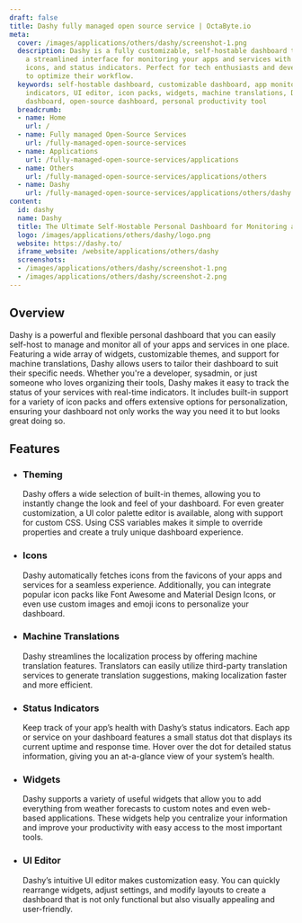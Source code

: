```yaml
---
draft: false
title: Dashy fully managed open source service | OctaByte.io
meta:
  cover: /images/applications/others/dashy/screenshot-1.png
  description: Dashy is a fully customizable, self-hostable dashboard that provides
    a streamlined interface for monitoring your apps and services with widgets, themes,
    icons, and status indicators. Perfect for tech enthusiasts and developers looking
    to optimize their workflow.
  keywords: self-hostable dashboard, customizable dashboard, app monitoring, status
    indicators, UI editor, icon packs, widgets, machine translations, Dashy, personal
    dashboard, open-source dashboard, personal productivity tool
  breadcrumb:
  - name: Home
    url: /
  - name: Fully managed Open-Source Services
    url: /fully-managed-open-source-services
  - name: Applications
    url: /fully-managed-open-source-services/applications
  - name: Others
    url: /fully-managed-open-source-services/applications/others
  - name: Dashy
    url: /fully-managed-open-source-services/applications/others/dashy
content:
  id: dashy
  name: Dashy
  title: The Ultimate Self-Hostable Personal Dashboard for Monitoring and Customization
  logo: /images/applications/others/dashy/logo.png
  website: https://dashy.to/
  iframe_website: /website/applications/others/dashy
  screenshots:
  - /images/applications/others/dashy/screenshot-1.png
  - /images/applications/others/dashy/screenshot-2.png
---
```


## Overview

Dashy is a powerful and flexible personal dashboard that you can easily self-host to manage and monitor all of your apps and services in one place. Featuring a wide array of widgets, customizable themes, and support for machine translations, Dashy allows users to tailor their dashboard to suit their specific needs. Whether you're a developer, sysadmin, or just someone who loves organizing their tools, Dashy makes it easy to track the status of your services with real-time indicators. It includes built-in support for a variety of icon packs and offers extensive options for personalization, ensuring your dashboard not only works the way you need it to but looks great doing so.

## Features

- ### Theming

  Dashy offers a wide selection of built-in themes, allowing you to instantly change the look and feel of your dashboard. For even greater customization, a UI color palette editor is available, along with support for custom CSS. Using CSS variables makes it simple to override properties and create a truly unique dashboard experience.

- ### Icons

  Dashy automatically fetches icons from the favicons of your apps and services for a seamless experience. Additionally, you can integrate popular icon packs like Font Awesome and Material Design Icons, or even use custom images and emoji icons to personalize your dashboard.

- ### Machine Translations

  Dashy streamlines the localization process by offering machine translation features. Translators can easily utilize third-party translation services to generate translation suggestions, making localization faster and more efficient.

- ### Status Indicators

  Keep track of your app’s health with Dashy’s status indicators. Each app or service on your dashboard features a small status dot that displays its current uptime and response time. Hover over the dot for detailed status information, giving you an at-a-glance view of your system’s health.

- ### Widgets

  Dashy supports a variety of useful widgets that allow you to add everything from weather forecasts to custom notes and even web-based applications. These widgets help you centralize your information and improve your productivity with easy access to the most important tools.

- ### UI Editor

  Dashy’s intuitive UI editor makes customization easy. You can quickly rearrange widgets, adjust settings, and modify layouts to create a dashboard that is not only functional but also visually appealing and user-friendly.